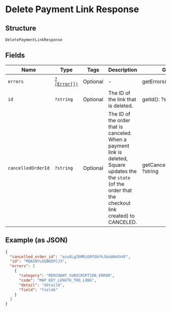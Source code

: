 
# Delete Payment Link Response

## Structure

`DeletePaymentLinkResponse`

## Fields

| Name | Type | Tags | Description | Getter | Setter |
|  --- | --- | --- | --- | --- | --- |
| `errors` | [`?(Error[])`](../../doc/models/error.md) | Optional | - | getErrors(): ?array | setErrors(?array errors): void |
| `id` | `?string` | Optional | The ID of the link that is deleted. | getId(): ?string | setId(?string id): void |
| `cancelledOrderId` | `?string` | Optional | The ID of the order that is canceled. When a payment link is deleted, Square updates the<br>the `state` (of the order that the checkout link created) to CANCELED. | getCancelledOrderId(): ?string | setCancelledOrderId(?string cancelledOrderId): void |

## Example (as JSON)

```json
{
  "cancelled_order_id": "asx8LgZ6MRzD0fObfkJ6obBmSh4F",
  "id": "MQASNYL6QB6DFCJ3",
  "errors": [
    {
      "category": "MERCHANT_SUBSCRIPTION_ERROR",
      "code": "MAP_KEY_LENGTH_TOO_LONG",
      "detail": "detail6",
      "field": "field4"
    }
  ]
}
```

